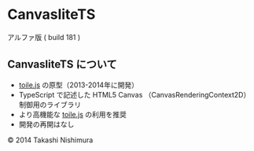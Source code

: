 # CanvasliteTS
アルファ版 ( build 181 )  

## CanvasliteTS について

* [toile.js](https://github.com/TakashiNishimura/toile.js) の原型（2013-2014年に開発）
* TypeScript で記述した HTML5 Canvas （CanvasRenderingContext2D） 制御用のライブラリ
* より高機能な [toile.js](https://github.com/TakashiNishimura/toile.js) の利用を推奨
* 開発の再開はなし

© 2014 Takashi Nishimura
